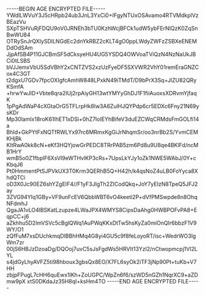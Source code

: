 -----BEGIN AGE ENCRYPTED FILE-----
YWdlLWVuY3J5cHRpb24ub3JnL3YxCi0+IFgyNTUxOSAvamo4RTVMdkplVzBEazVu
SXpTSHVuRjFDQU9oV0JRNEh3bTU0KzhWcjBFCk1udW5ybFErNlQzK0ZqSnBwWU84
OTRySnJrQXIySDlLNGdEc2dnYkRBZ2cKLT4gO0ppLWdyZWFzZSBXeENEMDdOdSAm
JjpAfSB4P11GJCBmSF5dCksyeHU4UG5YSDQ4OWVoaTViQzN4NzNaUkJBCi0tLSBS
bVJJemxVbU5SdVBhY2xCNTZVS2xzUzFyeDF5SXVWR2VhY01remEraGNZCox4C3GT
t2dgxU7GDv7fpcOXIgfcAmhW848LPxkN49iTMdT/D9bPrX3Sq+JlZU82QRyKSmfA
+hrwYwJID+Vbte8qra2IUj2rpAiyGH13wtYMYyGhDJ1F1fiiAuoxsXDRvmYjfaqK
1pPgAdWaP4cXGtaOrG5TFLrpHk8lw3A6ZulHJQYPdp6cr5EDXc6Fny21N69ysKDr
Mp30lamlx18roK61lhET1xDSi+0hZ7loIEYhBifeV3duEZCWqCRMdsFmGOLfi14a
BhId+GkPYtFxNQTfRWLYx97rc6MRmxKgGiJrNhqmSr/oo3nrBb2S/YvmCEMKHjBk
KltRwA0kk8cN+eKf3HQYjowGrPEDC8TRrPAB5zm6Pd8u9U8qe4BKlFd/ncMB1HrY
wmB5o0Z1fbplF6XsVI9eWTHvlKP3cRs+7UpsLkYJy1oZk1NWE5WAbJ/0Y+cKbqJ6
Pt0HmmentPtSJPVkUX3T0Krm3QERhB5Q+H42h/k4qsNoZ4uLB0FoYyca8XhdQTCi
oD3X0Jc90EZ6shYZgEIF4//F1yF3JIgTh2ZICodQkq+JoY7yEIzN8TpeQ5JFJ2ay
3ZVG94YIq1GBy+VF9unFcEV6QbbWBT6vO4keeti2P+dVfPMSwpde8n8OhqNFdmhJ
QgaJA1vLO4lBSKatLzupze4LWaJPX4WMYS8CipsDaAhg0HWBPOFvPA8+EqpCC+j6
aZkhhu5D2lmVSVc5cBglQWq1AuPWqKKxDtTw5hsKyZa0miOnQIr6bbzF1V9WY/O1
zQfFuM7xsDUchkmqDlBBhHMq4G8yi4GU5c9f8feLoyoRT/isc+WedrWO3lgWm7zr
00jS6HBJzDzoaDg/DQOoj7uvC5sJsFgdWs5HRVIt13YzI2/nCtwopmcpj1Vl2LYL
s4jdGyLhyAVFZ5ti98hboux3gbsQx8EO/X7FL6syOk2iTF3jNp90Pt+tuKb+V7HH
zbjpFPugL7cHH6quEwx1lKh+ZoUGPC/WpZn6f6/szWD5nGZh1NqrXC9+aZDmw9pX
xtS0DKdaJz35H8qI+ksHm4TO
-----END AGE ENCRYPTED FILE-----
